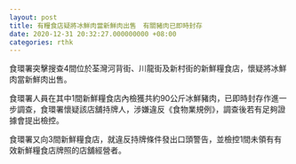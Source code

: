 ```yaml
---
layout: post
title: 有糧食店疑將冰鮮肉當新鮮肉出售　有關豬肉已即時封存
date: 2020-12-31 20:32:27.000000000 +08:00
categories: rthk
---
```


食環署突擊搜查4間位於荃灣河背街、川龍街及新村街的新鮮糧食店，懷疑將冰鮮肉當新鮮肉出售。

食環署人員在其中1間新鮮糧食店內檢獲共約90公斤冰鮮豬肉，已即時封存作進一步調查，食環署懷疑該店舖持牌人，涉嫌違反《食物業規例》，調查後若有足夠證據會提出檢控。

食環署又向3間新鮮糧食店，就違反持牌條件發出口頭警告，並檢控1間未領有有效新鮮糧食店牌照的店舖經營者。
